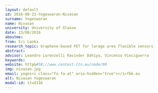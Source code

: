 ```yaml
---
layout: default 
id: 2016-08-23-Yogeswaran-Nivasan
surname: Yogeswaran
name: Nivasan
university: University of Glasow
date: 23/08/2016
aboutme: 
from: Sri Lanka
research_topic: Graphene-based FET for larage area flexible sensors
abstract: 
advisor: Leandro Lorenzelli Ravinder Dahiya, Vincenzo Vinciguerra
keywords: 
website: http&#58;//www.contest-itn.eu/node/90
img: nivasan.jpg
email: yoges<i class="fa fa-at" aria-hidden="true"></i>fbk.eu
alt: Nivasan Yogeswaran
modal-id: stud116
---
```

